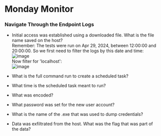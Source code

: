# Monday Monitor

### Navigate Through the Endpoint Logs
- Initial access was established using a downloaded file. What is the file name saved on the host?<br />
Remember: The tests were run on Apr 29, 2024, between 12:00:00 and 20:00:00. So we first need to filter the logs by this date and time: <br />
![image](https://github.com/user-attachments/assets/99a8c48d-12ad-4fbd-a5f9-cb43179901e0)<br />
Now filter for 'localhost': <br />
![image](https://github.com/user-attachments/assets/40715cc4-d7ae-4756-bfd8-22b68db4faab)<br />

- What is the full command run to create a scheduled task?
- What time is the scheduled task meant to run?
- What was encoded?
- What password was set for the new user account?
- What is the name of the .exe that was used to dump credentials?
- Data was exfiltrated from the host. What was the flag that was part of the data?
